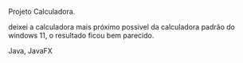 Projeto Calculadora.

deixei a calculadora mais próximo possivel da calculadora padrão do windows 11, o resultado ficou bem parecido.



Java, JavaFX
